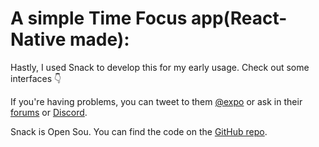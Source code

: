 # A simple Time Focus app(React-Native made):

Hastly, I used Snack to develop this for my early usage.
 Check out some interfaces 👇


If you're having problems, you can tweet to them [@expo](https://twitter.com/expo) or ask in their [forums](https://forums.expo.dev/c/expo-dev-tools/61) or [Discord](https://chat.expo.dev/).

Snack is Open Sou. You can find the code on the [GitHub repo](https://github.com/expo/snack).

